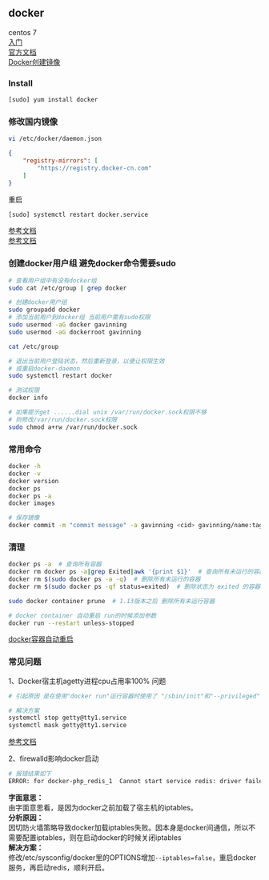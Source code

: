 docker
---
centos 7  
[入门](https://blog.csdn.net/S_gy_Zetrov/article/details/78161154)  
[官方文档](https://docs.docker.com/get-started/)  
[Docker创建镜像](https://blog.csdn.net/shiqiangdexin/article/details/52472195)  


### Install
```sh
[sudo] yum install docker
```


### 修改国内镜像
```sh
vi /etc/docker/daemon.json
```
```json
{
    "registry-mirrors": [
        "https://registry.docker-cn.com"
    ]
}
```
重启
```sh
[sudo] systemctl restart docker.service
```
[参考文档](https://blog.csdn.net/antma/article/details/80134863)  
[参考文档](https://blog.csdn.net/zzy1078689276/article/details/77371782)  



### 创建docker用户组 避免docker命令需要sudo
```sh
# 查看用户组中有没有docker组
sudo cat /etc/group | grep docker  

# 创建docker用户组
sudo groupadd docker  
# 添加当前用户到docker组 当前用户需有sudo权限
sudo usermod -aG docker gavinning  
sudo usermod -aG dockerroot gavinning  

cat /etc/group

# 退出当前用户登陆状态，然后重新登录，以便让权限生效
# 或重启docker-daemon
sudo systemctl restart docker

# 测试权限
docker info

# 如果提示get ......dial unix /var/run/docker.sock权限不够
# 则修改/var/run/docker.sock权限
sudo chmod a+rw /var/run/docker.sock
```



### 常用命令
```sh
docker -h
docker -v
docker version
docker ps
docker ps -a
docker images

# 保存镜像
docker commit -m "commit message" -a gavinning <cid> gavinning/name:tag
```

### 清理
```sh
docker ps -a  # 查询所有容器
docker rm docker ps -a|grep Exited|awk '{print $1}'  # 查询所有未运行的容器
docker rm $(sudo docker ps -a -q)  # 删除所有未运行的容器
docker rm $(sudo docker ps -qf status=exited)  # 删除状态为 exited 的容器

sudo docker container prune  # 1.13版本之后 删除所有未运行容器

# docker container 自动重启 run的时候添加参数
docker run --restart unless-stopped
```
[docker容器自动重启](https://blog.csdn.net/wennuanddianbo/article/details/77592401)




### 常见问题
1、Docker宿主机agetty进程cpu占用率100% 问题
```sh
# 引起原因 是在使用"docker run"运行容器时使用了 "/sbin/init"和"--privileged"参数

# 解决方案
systemctl stop getty@tty1.service
systemctl mask getty@tty1.service
```
[参考文档](https://blog.csdn.net/bobpen/article/details/78559263)


2、firewalld影响docker启动
```sh
# 报错结果如下
ERROR: for docker-php_redis_1  Cannot start service redis: driver failed programming external connectivity on endpoint docker-php_redis_1 (85374c46684140ff5cb45cc4452058570942242121b12ee84e00c12a0bbb9e12):  (iptables failed: iptables --wait -t nat -A DOCKER -p tcp -d 0/0 --dport 6380 -j DNAT --to-destination 192.168.48.4:6379 ! -i br-88fd6ade0ba7: iptables: No chain/target/match by that name
```
**字面意思：**  
由字面意思看，是因为docker之前加载了宿主机的iptables。  
**分析原因：**  
因切防火墙策略导致docker加载iptables失败。因本身是docker间通信，所以不需要配置iptables，则在启动docker的时候关闭iptables  
**解决方案：**  
修改/etc/sysconfig/docker里的OPTIONS增加``--iptables=false``，重启docker服务，再启动redis，顺利开启。  